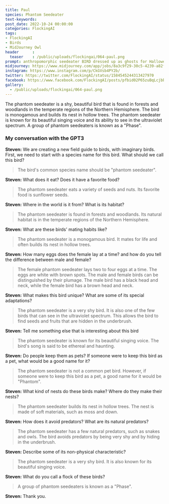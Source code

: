 ```yaml
---
title: Paul
species: Phantom Seedeater
text-keywords: 
post_date: 2022-10-24 00:00:00
categories: FlockingAI
tags:
- FlockingAI
- Birds
- MidJourney Owl
header      :
  teaser    : /public/uploads/flockingai/064-paul.png
prompt: anthropomorphic seedeater BIRD dressed up as ghosts for Halloween, fantasy painting, pretty and expressive eyes, vivid colors, BirdPunk, pastelpunk, elegant, mythical, ethereal, intricate, elaborate, hyperrealism, hyper detailed, strong expressiveness and emotionality, 8K, Ultra Realistic, high octane
midjourney: https://www.midjourney.com/app/jobs/8a3c9f29-30c5-4239-a82f-9cc0b35852e1
instagram: https://www.instagram.com/p/CkGVsb4PY2b/
twitter: https://twitter.com/FlockingAI/status/1584545244313427970
facebook: https://www.facebook.com/FlockingAI/posts/pfbid02P65zuBqLcjbbfU8YKCxFC3jaEfzDDYYbgHoPtn4tPPvv9wJYKTJWxhANDiei5gg4l
gallery: 
  - /public/uploads/flockingai/064-paul.png
---
```



The phantom seedeater is a shy, beautiful bird that is found in forests and woodlands in the temperate regions of the Northern Hemisphere. The bird is monogamous and builds its nest in hollow trees. The phantom seedeater is known for its beautiful singing voice and its ability to see in the ultraviolet spectrum. A group of phantom seedeaters is known as a "Phase".

### My conversation with the GPT3

**Steven:** We are creating a new field guide to birds, with imaginary birds. First, we need to start with a species name for this bird. What should we call this bird?

> The bird's common species name should be "phantom seedeater".

**Steven:** What does it eat? Does it have a favorite food?

> The phantom seedeater eats a variety of seeds and nuts. Its favorite food is sunflower seeds.

**Steven:** Where in the world is it from? What is its habitat?

> The phantom seedeater is found in forests and woodlands. Its natural habitat is in the temperate regions of the Northern Hemisphere.

**Steven:** What are these birds' mating habits like?

> The phantom seedeater is a monogamous bird. It mates for life and often builds its nest in hollow trees.

**Steven:** How many eggs does the female lay at a time? and how do you tell the difference between male and female?

> The female phantom seedeater lays two to four eggs at a time. The eggs are white with brown spots. The male and female birds can be distinguished by their plumage. The male bird has a black head and neck, while the female bird has a brown head and neck.

**Steven:** What makes this bird unique? What are some of its special adaptations?

> The phantom seedeater is a very shy bird. It is also one of the few birds that can see in the ultraviolet spectrum. This allows the bird to find seeds and fruits that are hidden in the underbrush.

**Steven:** Tell me something else that is interesting about this bird

> The phantom seedeater is known for its beautiful singing voice. The bird's song is said to be ethereal and haunting.

**Steven:** Do people keep them as pets? If someone were to keep this bird as a pet, what would be a good name for it?

> The phantom seedeater is not a common pet bird. However, if someone were to keep this bird as a pet, a good name for it would be "Phantom".

**Steven:** What kind of nests do these birds make? Where do they make their nests?

> The phantom seedeater builds its nest in hollow trees. The nest is made of soft materials, such as moss and down.

**Steven:** How does it avoid predators? What are its natural predators?

> The phantom seedeater has a few natural predators, such as snakes and owls. The bird avoids predators by being very shy and by hiding in the underbrush.

**Steven:** Describe some of its non-physical characteristic?

> The phantom seedeater is a very shy bird. It is also known for its beautiful singing voice.

**Steven:** What do you call a flock of these birds?

> A group of phantom seedeaters is known as a "Phase".

**Steven:** Thank you.
